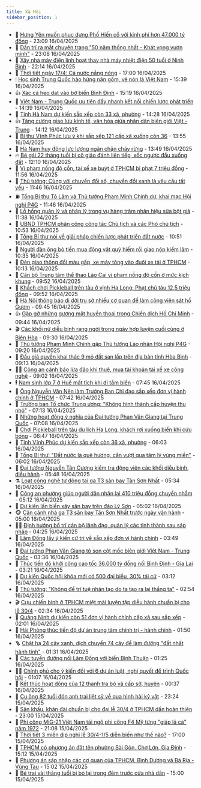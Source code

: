 ```yaml
---
title: Xã Hội
sidebar_position: 1
---
```


<!-- dantri-xa-hoi:START -->
- 🫣 [Hưng Yên muốn phục dựng Phố Hiến cổ với kinh phí hơn 47.000 tỷ đồng](https://dantri.com.vn/xa-hoi/hung-yen-muon-phuc-dung-pho-hien-co-voi-kinh-phi-hon-47000-ty-dong-20250416204917530.htm) - 23:09 16/04/2025
- 💼 [Dân trí ra mắt chuyên trang &quot;50 năm thống nhất - Khát vọng vươn mình&quot;](https://dantri.com.vn/xa-hoi/dan-tri-ra-mat-chuyen-trang-50-nam-thong-nhat-khat-vong-vuon-minh-20250415223736741.htm) - 23:08 16/04/2025
- 🎊 [Xây nhà máy điện linh hoạt thay nhà máy nhiệt điện 50 tuổi ở Ninh Bình](https://dantri.com.vn/xa-hoi/xay-nha-may-dien-linh-hoat-thay-nha-may-nhiet-dien-50-tuoi-o-ninh-binh-20250416191945344.htm) - 22:14 16/04/2025
- 🙉 [Thời tiết ngày 17/4: Cả nước nắng nóng](https://dantri.com.vn/xa-hoi/thoi-tiet-ngay-174-ca-nuoc-nang-nong-20250416221626772.htm) - 17:00 16/04/2025
- 🕯 [Học sinh Trung Quốc hào hứng nặn gốm, vẽ nón lá Việt Nam](https://dantri.com.vn/xa-hoi/hoc-sinh-trung-quoc-hao-hung-nan-gom-ve-non-la-viet-nam-20250416183624460.htm) - 15:39 16/04/2025
- 👍 [Xác cá heo dạt vào bờ biển Bình Định](https://dantri.com.vn/xa-hoi/xac-ca-heo-dat-vao-bo-bien-binh-dinh-20250416212746503.htm) - 15:19 16/04/2025
- 🤖 [Việt Nam - Trung Quốc ưu tiên đẩy nhanh kết nối chiến lược phát triển](https://dantri.com.vn/xa-hoi/viet-nam-trung-quoc-uu-tien-day-nhanh-ket-noi-chien-luoc-phat-trien-20250416212349838.htm) - 14:39 16/04/2025
- 🙉 [Tỉnh Hà Nam dự kiến sắp xếp còn 33 xã, phường](https://dantri.com.vn/xa-hoi/tinh-ha-nam-du-kien-sap-xep-con-33-xa-phuong-20250416194802071.htm) - 14:28 16/04/2025
- 👍 [Tăng cường giao lưu kinh tế, văn hóa giữa nhân dân biên giới Việt - Trung](https://dantri.com.vn/xa-hoi/tang-cuong-giao-luu-kinh-te-van-hoa-giua-nhan-dan-bien-gioi-viet-trung-20250416185728657.htm) - 14:12 16/04/2025
- 🗽 [Bí thư Vĩnh Phúc lưu ý khi sắp xếp 121 cấp xã xuống còn 36](https://dantri.com.vn/xa-hoi/bi-thu-vinh-phuc-luu-y-khi-sap-xep-121-cap-xa-xuong-con-36-20250416195515567.htm) - 13:55 16/04/2025
- 🗽 [Hà Nam huy động lực lượng ngăn chặn cháy rừng](https://dantri.com.vn/xa-hoi/ha-nam-huy-dong-luc-luong-ngan-chan-chay-rung-20250416202434375.htm) - 13:49 16/04/2025
- 🔥 [Bé gái 22 tháng tuổi bị cô giáo đánh liên tiếp, xốc ngược đầu xuống đất](https://dantri.com.vn/xa-hoi/be-gai-22-thang-tuoi-bi-co-giao-danh-lien-tiep-xoc-nguoc-dau-xuong-dat-20250416190241556.htm) - 12:10 16/04/2025
- 🦒 [Vi phạm nồng độ cồn, tài xế xe buýt ở TPHCM bị phạt 7 triệu đồng](https://dantri.com.vn/xa-hoi/vi-pham-nong-do-con-tai-xe-xe-buyt-o-tphcm-bi-phat-7-trieu-dong-20250416183809360.htm) - 11:56 16/04/2025
- 🧐 [Thủ tướng: Cùng với chuyển đổi số, chuyển đổi xanh là yêu cầu tất yếu](https://dantri.com.vn/xa-hoi/thu-tuong-cung-voi-chuyen-doi-so-chuyen-doi-xanh-la-yeu-cau-tat-yeu-20250416180621845.htm) - 11:46 16/04/2025
- ⛽️ [Tổng Bí thư Tô Lâm và Thủ tướng Phạm Minh Chính dự, khai mạc Hội nghị P4G](https://dantri.com.vn/xa-hoi/tong-bi-thu-to-lam-va-thu-tuong-pham-minh-chinh-du-khai-mac-hoi-nghi-p4g-20250416183117228.htm) - 11:46 16/04/2025
- 🚀 [Lỗ hổng quản lý và pháp lý trong vụ hàng trăm nhãn hiệu sữa bột giả](https://dantri.com.vn/xa-hoi/lo-hong-quan-ly-va-phap-ly-trong-vu-hang-tram-nhan-hieu-sua-bot-gia-20250416181430011.htm) - 11:38 16/04/2025
- 🦒 [UBND TPHCM phân công công tác Chủ tịch và các Phó chủ tịch](https://dantri.com.vn/xa-hoi/ubnd-tphcm-phan-cong-cong-tac-chu-tich-va-cac-pho-chu-tich-20250416174215719.htm) - 10:53 16/04/2025
- 🦅 [Tổng Bí thư nói về giải pháp chiến lược phát triển đất nước](https://dantri.com.vn/xa-hoi/tong-bi-thu-noi-ve-giai-phap-chien-luoc-phat-trien-dat-nuoc-20250416172200867.htm) - 10:51 16/04/2025
- 🚀 [Người đàn ông bỏ tiền mua động vật quý hiếm rồi giao nộp kiểm lâm](https://dantri.com.vn/xa-hoi/nguoi-dan-ong-bo-tien-mua-dong-vat-quy-hiem-roi-giao-nop-kiem-lam-20250416171656946.htm) - 10:35 16/04/2025
- 🦅 [Đèn giao thông đổi màu gấp, xe máy tông vào đuôi xe tải ở TPHCM](https://dantri.com.vn/xa-hoi/den-giao-thong-doi-mau-gap-xe-may-tong-vao-duoi-xe-tai-o-tphcm-20250416162936388.htm) - 10:13 16/04/2025
- 🤠 [Cán bộ Trung tâm thể thao Lào Cai vi phạm nồng độ cồn ở mức kịch khung](https://dantri.com.vn/xa-hoi/can-bo-trung-tam-the-thao-lao-cai-vi-pham-nong-do-con-o-muc-kich-khung-20250416164653806.htm) - 09:52 16/04/2025
- 💄 [Khách chơi Pickleball trên tàu ở vịnh Hạ Long: Phạt chủ tàu 12,5 triệu đồng](https://dantri.com.vn/xa-hoi/khach-choi-pickleball-tren-tau-o-vinh-ha-long-phat-chu-tau-125-trieu-dong-20250416164238441.htm) - 09:52 16/04/2025
- 🥷 [Hà Nội thông báo di dời trụ sở nhiều cơ quan để làm công viên sát hồ Gươm](https://dantri.com.vn/xa-hoi/ha-noi-thong-bao-di-doi-tru-so-nhieu-co-quan-de-lam-cong-vien-sat-ho-guom-20250416164014309.htm) - 09:45 16/04/2025
- 👍 [Gặp gỡ những gương mặt huyền thoại trong Chiến dịch Hồ Chí Minh](https://dantri.com.vn/xa-hoi/gap-go-nhung-guong-mat-huyen-thoai-trong-chien-dich-ho-chi-minh-20250416135910614.htm) - 09:44 16/04/2025
- 🎬 [Các khối nữ diễu binh rạng ngời trong ngày hợp luyện cuối cùng ở Biên Hòa](https://dantri.com.vn/xa-hoi/cac-khoi-nu-dieu-binh-rang-ngoi-trong-ngay-hop-luyen-cuoi-cung-o-bien-hoa-20250416144716831.htm) - 09:30 16/04/2025
- 🦒 [Thủ tướng Phạm Minh Chính gặp Thủ tướng Lào nhân Hội nghị P4G](https://dantri.com.vn/xa-hoi/thu-tuong-pham-minh-chinh-gap-thu-tuong-lao-nhan-hoi-nghi-p4g-20250416155609726.htm) - 09:20 16/04/2025
- 🌊 [Đấu giá quyền khai thác 9 mỏ đất san lấp trên địa bàn tỉnh Hòa Bình](https://dantri.com.vn/xa-hoi/dau-gia-quyen-khai-thac-9-mo-dat-san-lap-tren-dia-ban-tinh-hoa-binh-20250416154426445.htm) - 09:13 16/04/2025
- 🧑‍💻 [Công an cảnh báo lừa đảo khi thuê, mua tài khoản tài xế xe công nghệ](https://dantri.com.vn/xa-hoi/cong-an-canh-bao-lua-dao-khi-thue-mua-tai-khoan-tai-xe-xe-cong-nghe-20250416153252626.htm) - 09:02 16/04/2025
- 🕴 [Nam sinh lớp 7 ở Huế mất tích khi đi tắm biển](https://dantri.com.vn/xa-hoi/nam-sinh-lop-7-o-hue-mat-tich-khi-di-tam-bien-20250416143015180.htm) - 07:45 16/04/2025
- 🤔 [Ông Nguyễn Văn Nên làm Trưởng Ban Chỉ đạo sắp xếp đơn vị hành chính ở TPHCM](https://dantri.com.vn/xa-hoi/ong-nguyen-van-nen-lam-truong-ban-chi-dao-sap-xep-don-vi-hanh-chinh-o-tphcm-20250416143809096.htm) - 07:42 16/04/2025
- 💄 [Trưởng ban Tổ chức Trung ương: &quot;Không hình thành cấp huyện thu nhỏ&quot;](https://dantri.com.vn/xa-hoi/truong-ban-to-chuc-trung-uong-khong-hinh-thanh-cap-huyen-thu-nho-20250416102230973.htm) - 07:13 16/04/2025
- 🧠 [Những hoạt động ý nghĩa của Đại tướng Phan Văn Giang tại Trung Quốc](https://dantri.com.vn/xa-hoi/nhung-hoat-dong-y-nghia-cua-dai-tuong-phan-van-giang-tai-trung-quoc-20250416132706310.htm) - 07:08 16/04/2025
- 🦣 [Chơi Pickleball trên tàu du lịch Hạ Long, khách rơi xuống biển khi cứu bóng](https://dantri.com.vn/xa-hoi/choi-pickleball-tren-tau-du-lich-ha-long-khach-roi-xuong-bien-khi-cuu-bong-20250416134014469.htm) - 06:47 16/04/2025
- 💫 [Tỉnh Vĩnh Phúc dự kiến sắp xếp còn 36 xã, phường](https://dantri.com.vn/xa-hoi/tinh-vinh-phuc-du-kien-sap-xep-con-36-xa-phuong-20250416125506144.htm) - 06:03 16/04/2025
- 🚀 [Tổng Bí thư: &quot;Đất nước là quê hương, cần vượt qua tâm lý vùng miền&quot;](https://dantri.com.vn/xa-hoi/tong-bi-thu-dat-nuoc-la-que-huong-can-vuot-qua-tam-ly-vung-mien-20250416103303179.htm) - 06:02 16/04/2025
- 🤔 [Đại tướng Nguyễn Tân Cương kiểm tra động viên các khối diễu binh, diễu hành](https://dantri.com.vn/xa-hoi/dai-tuong-nguyen-tan-cuong-kiem-tra-dong-vien-cac-khoi-dieu-binh-dieu-hanh-20250416123341848.htm) - 05:48 16/04/2025
- ⚗️ [Loạt công nghệ tự động tại ga T3 sân bay Tân Sơn Nhất](https://dantri.com.vn/xa-hoi/loat-cong-nghe-tu-dong-tai-ga-t3-san-bay-tan-son-nhat-20250416012043857.htm) - 05:34 16/04/2025
- 🫶 [Công an phường giúp người dân nhận lại 410 triệu đồng chuyển nhầm](https://dantri.com.vn/xa-hoi/cong-an-phuong-giup-nguoi-dan-nhan-lai-410-trieu-dong-chuyen-nham-20250416115836278.htm) - 05:12 16/04/2025
- 🌮 [Dự kiến lấn biển xây sân bay trên đảo Lý Sơn](https://dantri.com.vn/xa-hoi/du-kien-lan-bien-xay-san-bay-tren-dao-ly-son-20250416112652799.htm) - 05:02 16/04/2025
- 🐵 [Cận cảnh nhà ga T3 sân bay Tân Sơn Nhất trước ngày vận hành](https://dantri.com.vn/xa-hoi/can-canh-nha-ga-t3-san-bay-tan-son-nhat-truoc-ngay-van-hanh-20250415225918389.htm) - 05:00 16/04/2025
- 🧑‍🏫 [Định hướng bố trí cán bộ lãnh đạo, quản lý các tỉnh thành sau sáp nhập](https://dantri.com.vn/xa-hoi/dinh-huong-bo-tri-can-bo-lanh-dao-quan-ly-cac-tinh-thanh-sau-sap-nhap-20250416112203251.htm) - 04:25 16/04/2025
- 💫 [Lâm Đồng lấy ý kiến cử tri về sắp xếp đơn vị hành chính](https://dantri.com.vn/xa-hoi/lam-dong-lay-y-kien-cu-tri-ve-sap-xep-don-vi-hanh-chinh-20250416101230137.htm) - 03:49 16/04/2025
- 🦩 [Đại tướng Phan Văn Giang tô son cột mốc biên giới Việt Nam - Trung Quốc](https://dantri.com.vn/xa-hoi/dai-tuong-phan-van-giang-to-son-cot-moc-bien-gioi-viet-nam-trung-quoc-20250416102822351.htm) - 03:36 16/04/2025
- 🦄 [Thúc tiến độ khởi công cao tốc 36.000 tỷ đồng nối Bình Định - Gia Lai](https://dantri.com.vn/xa-hoi/thuc-tien-do-khoi-cong-cao-toc-36000-ty-dong-noi-binh-dinh-gia-lai-20250416095349242.htm) - 03:21 16/04/2025
- 💂 [Dự kiến Quốc hội khóa mới có 500 đại biểu, 30% tái cử](https://dantri.com.vn/xa-hoi/du-kien-quoc-hoi-khoa-moi-co-500-dai-bieu-30-tai-cu-20250416100904189.htm) - 03:12 16/04/2025
- 💄 [Thủ tướng: &quot;Không để trí tuệ nhân tạo do ta tạo ra lại thắng ta&quot;](https://dantri.com.vn/xa-hoi/thu-tuong-khong-de-tri-tue-nhan-tao-do-ta-tao-ra-lai-thang-ta-20250416094730507.htm) - 02:54 16/04/2025
- 🎬 [Cựu chiến binh ở TPHCM miệt mài luyện tập diễu hành chuẩn bị cho lễ 30/4](https://dantri.com.vn/xa-hoi/cuu-chien-binh-o-tphcm-miet-mai-luyen-tap-dieu-hanh-chuan-bi-cho-le-304-20250415234813821.htm) - 02:34 16/04/2025
- 👀 [Quảng Ninh dự kiến còn 51 đơn vị hành chính cấp xã sau sắp xếp](https://dantri.com.vn/xa-hoi/quang-ninh-du-kien-con-51-don-vi-hanh-chinh-cap-xa-sau-sap-xep-20250416084811164.htm) - 02:01 16/04/2025
- 💃 [Hải Phòng thúc tiến độ dự án trung tâm chính trị - hành chính](https://dantri.com.vn/xa-hoi/hai-phong-thuc-tien-do-du-an-trung-tam-chinh-tri-hanh-chinh-20250416083633053.htm) - 01:50 16/04/2025
- 🪜 [Chặt hạ 24 cây xanh, dịch chuyển 74 cây để làm đường &quot;đắt nhất hành tinh&quot;](https://dantri.com.vn/xa-hoi/chat-ha-24-cay-xanh-dich-chuyen-74-cay-de-lam-duong-dat-nhat-hanh-tinh-20250416082421874.htm) - 01:31 16/04/2025
- 📝 [Các tuyến đường nối Lâm Đồng với biển Bình Thuận](https://dantri.com.vn/xa-hoi/cac-tuyen-duong-noi-lam-dong-voi-bien-binh-thuan-20250415154644111.htm) - 01:25 16/04/2025
- 🧑‍💻 [Chính phủ cho ý kiến đối với 6 dự án luật, nghị quyết để trình Quốc hội](https://dantri.com.vn/xa-hoi/chinh-phu-cho-y-kien-doi-voi-6-du-an-luat-nghi-quyet-de-trinh-quoc-hoi-20250416075109446.htm) - 01:07 16/04/2025
- 👺 [Kết thúc hoạt động của 12 thanh tra bộ và cấp sở, huyện](https://dantri.com.vn/xa-hoi/ket-thuc-hoat-dong-cua-12-thanh-tra-bo-va-cap-so-huyen-20250416073252449.htm) - 00:37 16/04/2025
- 🌮 [Cụ ông 82 tuổi đón anh trai liệt sỹ về qua hình hài kỷ vật](https://dantri.com.vn/xa-hoi/cu-ong-82-tuoi-don-anh-trai-liet-sy-ve-qua-hinh-hai-ky-vat-20250414110435773.htm) - 23:24 15/04/2025
- 🤭 [Sân khấu, khán đài chuẩn bị cho đại lễ 30/4 ở TPHCM dần hoàn thiện](https://dantri.com.vn/xa-hoi/san-khau-khan-dai-chuan-bi-cho-dai-le-304-o-tphcm-dan-hoan-thien-20250415213627961.htm) - 23:00 15/04/2025
- 💪 [Phi công MiG-21 Việt Nam tái ngộ phi công F4 Mỹ từng &quot;giáp lá cà&quot; năm 1972](https://dantri.com.vn/xa-hoi/phi-cong-mig-21-viet-nam-tai-ngo-phi-cong-f4-my-tung-giap-la-ca-nam-1972-20250416005217350.htm) - 21:08 15/04/2025
- 🧰 [Thời tiết 3 miền dịp nghỉ lễ 30/4-1/5 diễn biến như thế nào?](https://dantri.com.vn/xa-hoi/thoi-tiet-3-mien-dip-nghi-le-304-15-dien-bien-nhu-the-nao-20250415220006443.htm) - 17:00 15/04/2025
- 🤡 [TPHCM có phương án đặt tên phường Sài Gòn, Chợ Lớn, Gia Định](https://dantri.com.vn/noi-vu/tphcm-co-phuong-an-dat-ten-phuong-sai-gon-cho-lon-gia-dinh-20250415220103092.htm) - 15:12 15/04/2025
- 🦆 [Phương án sáp nhập các cơ quan của TPHCM, Bình Dương và Bà Rịa - Vũng Tàu](https://dantri.com.vn/xa-hoi/phuong-an-sap-nhap-cac-co-quan-cua-tphcm-binh-duong-va-ba-ria-vung-tau-20250415214152567.htm) - 15:02 15/04/2025
- 🦍 [Bé trai vài tháng tuổi bị bỏ lại trong đêm trước cửa nhà dân](https://dantri.com.vn/xa-hoi/be-trai-vai-thang-tuoi-bi-bo-lai-trong-dem-truoc-cua-nha-dan-20250415214743283.htm) - 15:00 15/04/2025<!-- dantri-xa-hoi:END -->
